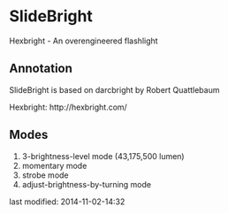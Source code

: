 SlideBright
===========

Hexbright - An overengineered flashlight

<h2>Annotation</h2>
<p>SlideBright is based on darcbright by Robert Quattlebaum <darco@deepdarc.com></p>
<p>Hexbright: http://hexbright.com/</p>


<h2>Modes</h2>
 <ol>
   <li>3-brightness-level mode (43,175,500 lumen)</li>
   <li>momentary mode</li>
   <li>strobe mode</li>
   <li>adjust-brightness-by-turning mode</li>
 </ol>

<p>last modified: 2014-11-02-14:32</p>
